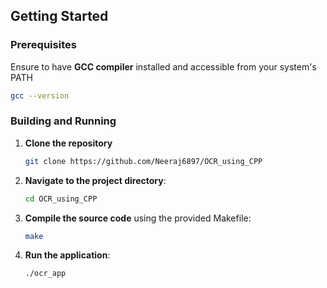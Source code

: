 ## Getting Started

### Prerequisites

Ensure to have **GCC compiler** installed and accessible from your system's PATH

```sh
gcc --version
```

### Building and Running

1.  **Clone the repository**

    ```sh
    git clone https://github.com/Neeraj6897/OCR_using_CPP
    ```

2.  **Navigate to the project directory**:

    ```sh
    cd OCR_using_CPP
    ```

3.  **Compile the source code** using the provided Makefile:

    ```sh
    make
    ```

4.  **Run the application**:

    ```sh
    ./ocr_app
    ```
